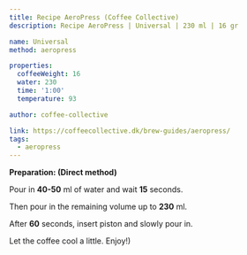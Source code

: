```yaml
---
title: Recipe AeroPress (Coffee Collective)
description: Recipe AeroPress | Universal | 230 ml | 16 gr

name: Universal
method: aeropress

properties:
  coffeeWeight: 16
  water: 230
  time: '1:00'
  temperature: 93

author: coffee-collective

link: https://coffeecollective.dk/brew-guides/aeropress/
tags:
  - aeropress
---
```


__Preparation: (Direct method)__

Pour in __40-50__ ml of water and wait __15__ seconds.

Then pour in the remaining volume up to __230__ ml.

After __60__ seconds, insert piston and slowly pour in.

Let the coffee cool a little. Enjoy!)

<br>
